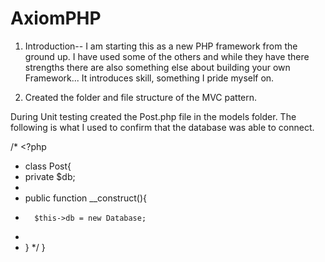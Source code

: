 # AxiomPHP


1. Introduction-- I am starting this as a new PHP framework from the ground up.  I have used some of the others and while they have there strengths there are also something else about building your own Framework...  It introduces skill, something I pride myself on.

2. Created the folder and file structure of the MVC pattern. 



During Unit testing created the Post.php file in the models folder. The following is what I used to confirm that the database was able to connect.

/* <?php
 * class Post{
 *   private $db;
 *
 *   public function __construct(){
 *       $this->db = new Database;
 *
 *   }
*/ }
